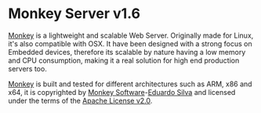 # Monkey Server v1.6

[Monkey](http://monkey-project.com) is a lightweight and scalable Web Server. Originally made for Linux, it's also compatible with OSX. It have been designed with a strong focus on Embedded devices, therefore its scalable by nature having a low memory and CPU consumption, making it a real solution for high end production servers too.

[Monkey](http://monkey-project.com) is built and tested for different architectures such as ARM, x86 and x64, it is copyrighted by [Monkey Software](http://monkey.io)-[Eduardo Silva](mailto:eduardo@monkey.io) and licensed under the terms of the [Apache License v2.0](about/license.md).
